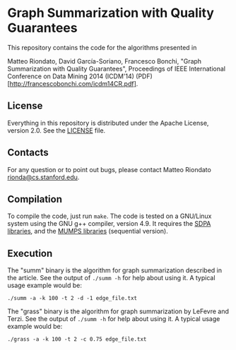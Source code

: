 # Graph Summarization with Quality Guarantees

This repository contains the code for the algorithms presented in

Matteo Riondato, David García-Soriano, Francesco Bonchi, "Graph Summarization
with Quality Guarantees", Proceedings of IEEE International Conference on Data
Mining 2014 (ICDM'14) (PDF)[http://francescobonchi.com/icdm14CR.pdf].

## License

Everything in this repository is distributed under the Apache License, version
2.0. See the [LICENSE](LICENSE) file.

## Contacts

For any question or to point out bugs, please contact Matteo Riondato
<rionda@cs.stanford.edu>.

## Compilation

To compile the code, just run `make`. The code is tested on a GNU/Linux system
using the GNU g++ compiler, version 4.9. It requires the [SDPA
libraries](http://sdpa.sourceforge.net/), and the [MUMPS
libraries](http://mumps.enseeiht.fr/) (sequential version).

## Execution

The "summ" binary is the algorithm for graph summarization described in the
article. See the output of `./summ -h` for help about using it.
A typical usage example would be:

```
./summ -a -k 100 -t 2 -d -1 edge_file.txt
```

The "grass" binary is the algorithm for graph summarization by LeFevre and
Terzi. See the output of `./summ -h` for help about using it. 
A typical usage example would be:

```
./grass -a -k 100 -t 2 -c 0.75 edge_file.txt
```

